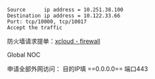 
``` Firewall
Source      ip address = 10.251.38.100
Destination ip address = 10.122.33.66
Port: tcp/10000, tcp/10017
Accept the traffic
```

防火墙请求提单：[xcloud - firewall](https://xcloud.lenovo.com/sc/pages/network/firewall)

Global NOC

申请全部外网访问： 目的IP填 ==0.0.0.0== 端口443